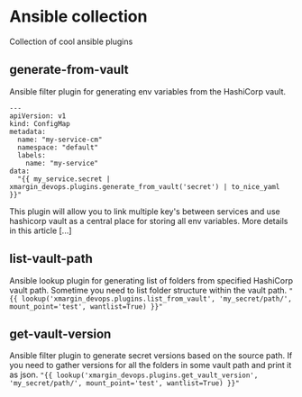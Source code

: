 # Ansible collection
Collection of cool ansible plugins

## generate-from-vault
Ansible filter plugin for generating env variables from the HashiCorp vault.
```yaml:
---
apiVersion: v1
kind: ConfigMap
metadata:
  name: "my-service-cm"
  namespace: "default"
  labels:
    name: "my-service"
data:
  "{{ my_service.secret | xmargin_devops.plugins.generate_from_vault('secret') | to_nice_yaml }}"
``` 
This plugin will allow you to link multiple key's between services and use hashicorp vault as a central place for storing all env variables. More details in this article [...]


## list-vault-path
Ansible lookup plugin for generating list of folders from specified HashiCorp vault path. Sometime you need to list folder structure within the vault path. 
``` "{{ lookup('xmargin_devops.plugins.list_from_vault', 'my_secret/path/', mount_point='test', wantlist=True) }}" ```

## get-vault-version 
Ansible filter plugin to generate secret versions based on the source path. If you need to gather versions for all the folders in some vault path and print it as json.
``` "{{ lookup('xmargin_devops.plugins.get_vault_version', 'my_secret/path/', mount_point='test', wantlist=True) }}" ```
